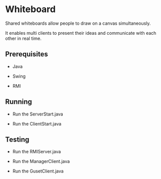 # Whiteboard

Shared whiteboards allow people to draw on a canvas simultaneously. 

It enables multi clients to present their ideas and communicate with each other in real time.

## Prerequisites

* Java

* Swing

* RMI

## Running

* Run the ServerStart.java

* Run the ClientStart.java

## Testing

* Run the RMIServer.java

* Run the ManagerClient.java

* Run the GusetClient.java
